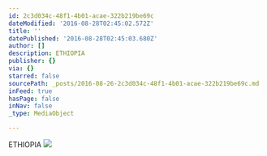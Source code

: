 ```yaml
---
id: 2c3d034c-48f1-4b01-acae-322b219be69c
dateModified: '2016-08-28T02:45:02.572Z'
title: ''
datePublished: '2016-08-28T02:45:03.680Z'
author: []
description: ETHIOPIA
publisher: {}
via: {}
starred: false
sourcePath: _posts/2016-08-26-2c3d034c-48f1-4b01-acae-322b219be69c.md
inFeed: true
hasPage: false
inNav: false
_type: MediaObject

---
```

ETHIOPIA
![](https://the-grid-user-content.s3-us-west-2.amazonaws.com/bb4737db-f970-42ec-a42b-72bc6a911bf0.jpg)